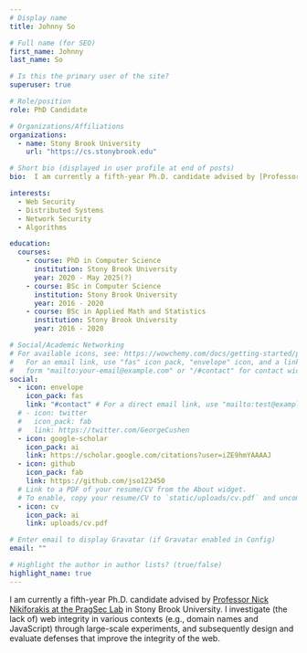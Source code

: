```yaml
---
# Display name
title: Johnny So

# Full name (for SEO)
first_name: Johnny
last_name: So

# Is this the primary user of the site?
superuser: true

# Role/position
role: PhD Candidate

# Organizations/Affiliations
organizations:
  - name: Stony Brook University
    url: "https://cs.stonybrook.edu"

# Short bio (displayed in user profile at end of posts)
bio:  I am currently a fifth-year Ph.D. candidate advised by [Professor Nick Nikiforakis at the PragSec Lab](https://securitee.org) in Stony Brook University. I investigate (the lack of) web integrity in various contexts (e.g., domain names and JavaScript) through large-scale experiments, and subsequently design and evaluate defenses that improve the integrity of the web.

interests:
  - Web Security
  - Distributed Systems
  - Network Security
  - Algorithms

education:
  courses:
    - course: PhD in Computer Science
      institution: Stony Brook University
      year: 2020 - May 2025(?)
    - course: BSc in Computer Science
      institution: Stony Brook University
      year: 2016 - 2020
    - course: BSc in Applied Math and Statistics
      institution: Stony Brook University
      year: 2016 - 2020

# Social/Academic Networking
# For available icons, see: https://wowchemy.com/docs/getting-started/page-builder/#icons
#   For an email link, use "fas" icon pack, "envelope" icon, and a link in the
#   form "mailto:your-email@example.com" or "/#contact" for contact widget.
social:
  - icon: envelope
    icon_pack: fas
    link: "#contact" # For a direct email link, use "mailto:test@example.org".
  # - icon: twitter
  #   icon_pack: fab
  #   link: https://twitter.com/GeorgeCushen
  - icon: google-scholar
    icon_pack: ai
    link: https://scholar.google.com/citations?user=iZE9hmYAAAAJ
  - icon: github
    icon_pack: fab
    link: https://github.com/jso123450
  # Link to a PDF of your resume/CV from the About widget.
  # To enable, copy your resume/CV to `static/uploads/cv.pdf` and uncomment the lines below.
  - icon: cv
    icon_pack: ai
    link: uploads/cv.pdf

# Enter email to display Gravatar (if Gravatar enabled in Config)
email: ""

# Highlight the author in author lists? (true/false)
highlight_name: true
---
```


I am currently a fifth-year Ph.D. candidate advised by [Professor Nick Nikiforakis at the PragSec Lab](https://securitee.org) in Stony Brook University. I investigate (the lack of) web integrity in various contexts (e.g., domain names and JavaScript) through large-scale experiments, and subsequently design and evaluate defenses that improve the integrity of the web.
